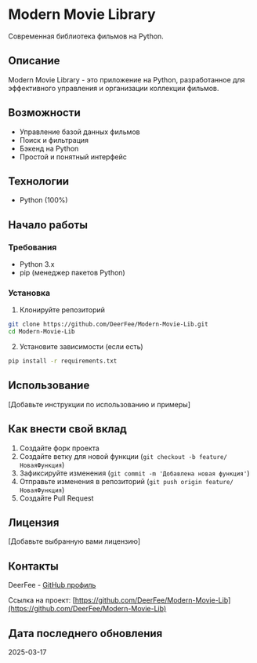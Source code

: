 # Modern Movie Library

Современная библиотека фильмов на Python.

## Описание

Modern Movie Library - это приложение на Python, разработанное для эффективного управления и организации коллекции фильмов.

## Возможности

- Управление базой данных фильмов
- Поиск и фильтрация
- Бэкенд на Python
- Простой и понятный интерфейс

## Технологии

- Python (100%)

## Начало работы

### Требования

- Python 3.x
- pip (менеджер пакетов Python)

### Установка

1. Клонируйте репозиторий
```bash
git clone https://github.com/DeerFee/Modern-Movie-Lib.git
cd Modern-Movie-Lib
```

2. Установите зависимости (если есть)
```bash
pip install -r requirements.txt
```

## Использование

[Добавьте инструкции по использованию и примеры]

## Как внести свой вклад

1. Создайте форк проекта
2. Создайте ветку для новой функции (`git checkout -b feature/НоваяФункция`)
3. Зафиксируйте изменения (`git commit -m 'Добавлена новая функция'`)
4. Отправьте изменения в репозиторий (`git push origin feature/НоваяФункция`)
5. Создайте Pull Request

## Лицензия

[Добавьте выбранную вами лицензию]

## Контакты

DeerFee - [GitHub профиль](https://github.com/DeerFee)

Ссылка на проект: [https://github.com/DeerFee/Modern-Movie-Lib](https://github.com/DeerFee/Modern-Movie-Lib)

## Дата последнего обновления

2025-03-17